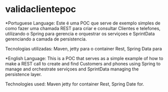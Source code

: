 # validaclientepoc

*Portuguese Language:
Este é uma POC que serve de exemplo simples de como fazer uma chamada REST para criar e consultar
Clientes e telefones, utilizando o Spring para gerencia e orquestrar os serviçoes e SprintData gerenciando a camada de persistencia.

Tecnologias utilizadas: Maven, jetty para o container Rest, Spring Data para

*English Language: 
This is a POC that serves as a simple example of how to make a REST call to create and find
Customers and phones using Spring to manage and orchestrate serviçoes and SprintData managing the persistence layer.

Technologies used: Maven jetty for container Rest, Spring Date for.
